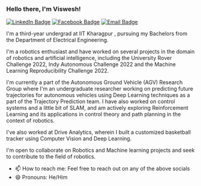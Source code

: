 ### Hello there, I'm Viswesh!

[![LinkedIn Badge](https://img.shields.io/badge/-LinkedIn-0077b5?style=flat-square&logo=Linkedin&logoColor=white)](https://www.linkedin.com/in/viswesh-n-37b01721a/)
[![Facebook Badge](https://img.shields.io/badge/-Facebook-4267B2?style=flat-square&logo=Facebook&logoColor=white)](https://www.facebook.com/viswesh.n)
[![Email Badge](https://img.shields.io/badge/-Email-DB4437?style=flat-square&logo=Gmail&logoColor=white)](mailto:nvichu1001@gmail.com)
<!-- 
- 🔭 I’m currently working on ...
- 🌱 I’m currently learning ...
- 👯 I’m looking to collaborate on ...
- 🤔 I’m looking for help with ... -->


I'm a third-year undergrad at IIT Kharagpur , pursuing my Bachelors from the Department of Electrical Engineering.

I'm a robotics enthusiast and have worked on several projects in the domain of robotics and artificial intelligence, including the University Rover Challenge 2022, Indy Autonomous Challenge 2022 and the Machine Learning Reproducibility Challenge 2022.

I'm currently a part of the Autonomous Ground Vehicle (AGV) Research Group where I'm an undergraduate researcher working on predicting future trajectories for autonomous vehicles using Deep Learning techniques as a part of the Trajectory Prediction team. I have also worked on control systems and a little bit of SLAM, and am actively exploring Reinforcement Learning and its applications in control theory and path planning in the context of robotics. 

I've also worked at Drive Analytics, wherein I built a customized basketball tracker using Computer Vision and Deep Learning.

I'm open to collaborate on Robotics and Machine learning projects and seek to contribute to the field of robotics. 

- 📫 How to reach me: Feel free to reach out on any of the above socials
- 😄 Pronouns: He/Him




<!-- #### 📈 My GitHub Stats:

<p>
  <img width="766em" src="https://github-profile-trophy.vercel.app/?username=Viswesh-N&theme=discord&no-frame=true&row=1&column=7" /> <br>
  <img height="160em" src="https://github-readme-stats.vercel.app/api?username=Viswesh-N&show_icons=true&hide_border=true&count_private=true&include_all_commits=true&hide=contribs&theme=tokyonight" />
  <img height="160em" src="https://github-readme-stats.vercel.app/api/top-langs/?username=Viswesh-N&show_icons=true&hide_border=true&layout=compact&langs_count=8&theme=tokyonight"/>
</p> -->
